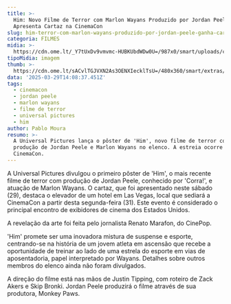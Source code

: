 ```yaml
---
title: >-
  Him: Novo Filme de Terror com Marlon Wayans Produzido por Jordan Peele
  Apresenta Cartaz na CinemaCon
slug: him-terror-com-marlon-wayans-produzido-por-jordan-peele-ganha-cartaz
categoria: FILMES
midia: >-
  https://cdn.ome.lt/_Y7tUxDv9vmvmc-HUBKUbdWDw0U=/987x0/smart/uploads/conteudo/fotos/jordanpeele_8jvJlwN.jpg
tipoMidia: imagem
thumb: >-
  https://cdn.ome.lt/sACvlTGJVXN2As3OENXIecklTsU=/480x360/smart/extras/conteudos/jordanpeele_X9AxSjI.jpg
data: '2025-03-29T14:08:37.451Z'
tags:
  - cinemacon
  - jordan peele
  - marlon wayans
  - filme de terror
  - universal pictures
  - him
author: Pablo Moura
resumo: >-
  A Universal Pictures lança o pôster de 'Him', novo filme de terror com
  produção de Jordan Peele e Marlon Wayans no elenco. A estreia ocorre na
  CinemaCon.
---
```


A Universal Pictures divulgou o primeiro pôster de 'Him', o mais recente filme de terror com produção de Jordan Peele, conhecido por 'Corra!', e atuação de Marlon Wayans. O cartaz, que foi apresentado neste sábado (29), destaca o elevador de um hotel em Las Vegas, local que sediará a CinemaCon a partir desta segunda-feira (31). Este evento é considerado o principal encontro de exibidores de cinema dos Estados Unidos.

A revelação da arte foi feita pelo jornalista Renato Marafon, do CinePop.

'Him' promete ser uma inovadora mistura de suspense e esporte, centrando-se na história de um jovem atleta em ascensão que recebe a oportunidade de treinar ao lado de uma estrela do esporte em vias de aposentadoria, papel interpretado por Wayans. Detalhes sobre outros membros do elenco ainda não foram divulgados.

A direção do filme está nas mãos de Justin Tipping, com roteiro de Zack Akers e Skip Bronki. Jordan Peele produzirá o filme através de sua produtora, Monkey Paws.
